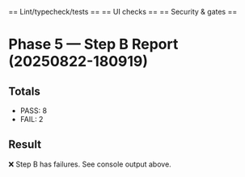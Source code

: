== Lint/typecheck/tests ==
== UI checks ==
== Security & gates ==
# Phase 5 — Step B Report (20250822-180919)

## Totals
- PASS: 8
- FAIL: 2

## Result
❌ Step B has failures. See console output above.
